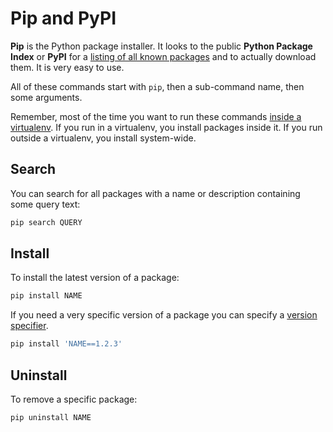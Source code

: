 # Pip and PyPI
**Pip** is the Python package installer.
It looks to the public **Python Package Index** or **PyPI** for a [listing of all known packages](https://pypi.python.org/pypi) and to actually download them.
It is very easy to use.

All of these commands start with `pip`, then a sub-command name, then some arguments.

Remember, most of the time you want to run these commands [inside a virtualenv](virtualenv.md).
If you run in a virtualenv, you install packages inside it.
If you run outside a virtualenv, you install system-wide.

## Search
You can search for all packages with a name or description containing some query text:
```bash
pip search QUERY
```

## Install
To install the latest version of a package:
```bash
pip install NAME
```

If you need a very specific version of a package you can specify a [version specifier](https://www.python.org/dev/peps/pep-0440/#version-specifiers).
```bash
pip install 'NAME==1.2.3'
```

## Uninstall
To remove a specific package:
```bash
pip uninstall NAME
```
